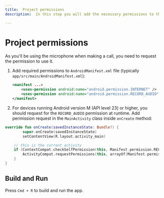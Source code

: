 ```yaml
---
title:  Project permissions
description:  In this step you will add the necessary permissions to the project properties.

---
```


Project permissions
===================

As you'll be using the microphone when making a call, you need to request the permission to use it.

1. Add required permissions to `AndroidManifest.xml` file (typically `app/src/main/AndroidManifest.xml`):

   ```xml
   <manifest ...>
       <uses-permission android:name="android.permission.INTERNET" />
       <uses-permission android:name="android.permission.RECORD_AUDIO" />
   </manifest>
   ```

2. For devices running Android version M (API level 23) or higher, you should request for the `RECORD_AUDIO` permission at runtime. Add permission request in the `MainActivity` class inside `onCreate` method:

```kotlin
override fun onCreate(savedInstanceState: Bundle?) {
        super.onCreate(savedInstanceState)
        setContentView(R.layout.activity_main)

    // this is the current activity
    if (ContextCompat.checkSelfPermission(this, Manifest.permission.RECORD_AUDIO) != PackageManager.PERMISSION_GRANTED) {
        ActivityCompat.requestPermissions(this, arrayOf(Manifest.permission.RECORD_AUDIO), 123)
    }
}
```

Build and Run
-------------

Press `Cmd + R` to build and run the app.

